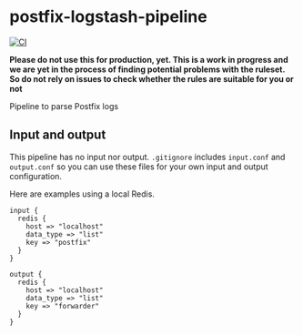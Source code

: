 # postfix-logstash-pipeline

[![CI](https://github.com/netways/postfix-logstash-pipeline/workflows/Logstash%20Syntax/badge.svg)](https://github.com/netways/postfix-logstash-pipeline/actions?query=workflow%3A%22Logstash+Syntax%22)

**Please do not use this for production, yet. This is a work in progress and we are yet in the process of finding potential problems with the ruleset. So do not rely on issues to check whether the rules are suitable for you or not**

Pipeline to parse Postfix logs

## Input and output ##

This pipeline has no input nor output. `.gitignore` includes `input.conf` and `output.conf` so you can use these files for your own input and output configuration.

Here are examples using a local Redis.
```
input {
  redis {
    host => "localhost"
    data_type => "list"
    key => "postfix"
  }
}

output {
  redis {
    host => "localhost"
    data_type => "list"
    key => "forwarder"
  }
}
```
